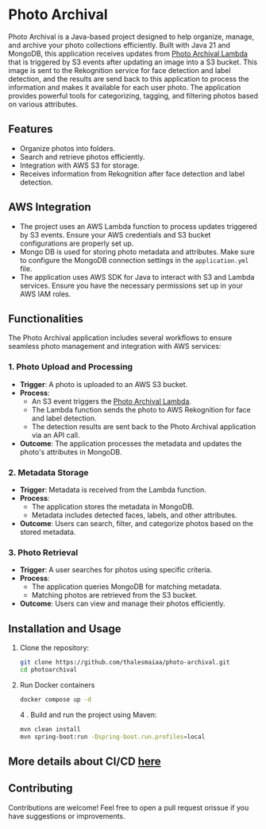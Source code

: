 # Photo Archival

Photo Archival is a Java-based project designed to help organize, manage, and archive your photo collections
efficiently. Built with Java 21 and MongoDB, this application receives updates
from [Photo Archival Lambda](https://github.com/thalesmaiaa/photo-archival-lambda)
that is triggered by S3 events after updating an image into a S3 bucket. This image is sent to the Rekognition service
for face detection and label detection, and the results are send back to this application to process the information and
makes it available for each user photo. The application provides powerful tools for categorizing, tagging, and filtering
photos based on various attributes.

## Features

- Organize photos into folders.
- Search and retrieve photos efficiently.
- Integration with AWS S3 for storage.
- Receives information from Rekognition after face detection and label detection.

## AWS Integration

- The project uses an AWS Lambda function to process updates triggered by S3 events.
  Ensure your AWS credentials and S3 bucket configurations are properly set up.
- Mongo DB is used for storing photo metadata and attributes.
  Make sure to configure the MongoDB connection settings in the `application.yml` file.
- The application uses AWS SDK for Java to interact with S3 and Lambda services.
  Ensure you have the necessary permissions set up in your AWS IAM roles.

## Functionalities

The Photo Archival application includes several workflows to ensure seamless photo management and integration with AWS
services:

### 1. Photo Upload and Processing

- **Trigger**: A photo is uploaded to an AWS S3 bucket.
- **Process**:
  - An S3 event triggers the [Photo Archival Lambda](https://github.com/thalesmaiaa/photo-archival-lambda).
  - The Lambda function sends the photo to AWS Rekognition for face and label detection.
  - The detection results are sent back to the Photo Archival application via an API call.
- **Outcome**: The application processes the metadata and updates the photo's attributes in MongoDB.

### 2. Metadata Storage

- **Trigger**: Metadata is received from the Lambda function.
- **Process**:
  - The application stores the metadata in MongoDB.
  - Metadata includes detected faces, labels, and other attributes.
- **Outcome**: Users can search, filter, and categorize photos based on the stored metadata.

### 3. Photo Retrieval

- **Trigger**: A user searches for photos using specific criteria.
- **Process**:
  - The application queries MongoDB for matching metadata.
  - Matching photos are retrieved from the S3 bucket.
- **Outcome**: Users can view and manage their photos efficiently.

## Installation and Usage

1. Clone the repository:

   ```bash
   git clone https://github.com/thalesmaiaa/photo-archival.git
   cd photoarchival
   ```

2. Run Docker containers

   ```bash
   docker compose up -d
   ```

   4 . Build and run the project using Maven:

   ```bash
   mvn clean install
   mvn spring-boot:run -Dspring-boot.run.profiles=local
   ```
## More details about CI/CD [here](deployment.md)

## Contributing

Contributions are welcome! Feel free to open a pull request orissue if you have suggestions or improvements.

